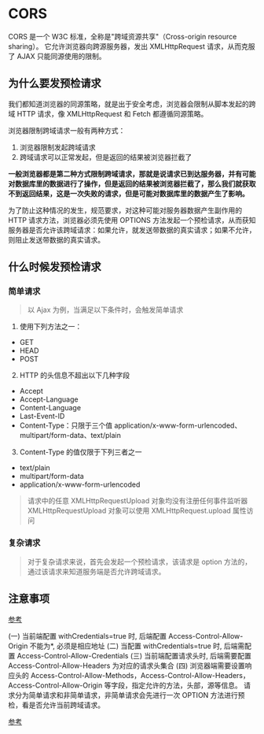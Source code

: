 # CORS

CORS 是一个 W3C 标准，全称是"跨域资源共享"（Cross-origin resource sharing）。
它允许浏览器向跨源服务器，发出 XMLHttpRequest 请求，从而克服了 AJAX 只能同源使用的限制。

## 为什么要发预检请求

我们都知道浏览器的同源策略，就是出于安全考虑，浏览器会限制从脚本发起的跨域 HTTP 请求，像 XMLHttpRequest 和 Fetch 都遵循同源策略。

浏览器限制跨域请求一般有两种方式：

1. 浏览器限制发起跨域请求
2. 跨域请求可以正常发起，但是返回的结果被浏览器拦截了

**一般浏览器都是第二种方式限制跨域请求，那就是说请求已到达服务器，并有可能对数据库里的数据进行了操作，但是返回的结果被浏览器拦截了，那么我们就获取不到返回结果，这是一次失败的请求，但是可能对数据库里的数据产生了影响。**

为了防止这种情况的发生，规范要求，对这种可能对服务器数据产生副作用的 HTTP 请求方法，浏览器必须先使用 OPTIONS 方法发起一个预检请求，从而获知服务器是否允许该跨域请求：如果允许，就发送带数据的真实请求；如果不允许，则阻止发送带数据的真实请求。

## 什么时候发预检请求

### 简单请求

> 以 Ajax 为例，当满足以下条件时，会触发简单请求

1. 使用下列方法之一：

- GET
- HEAD
- POST

2. HTTP 的头信息不超出以下几种字段

- Accept
- Accept-Language
- Content-Language
- Last-Event-ID
- Content-Type：只限于三个值 application/x-www-form-urlencoded、multipart/form-data、text/plain

3. Content-Type 的值仅限于下列三者之一

- text/plain
- multipart/form-data
- application/x-www-form-urlencoded

> 请求中的任意 XMLHttpRequestUpload 对象均没有注册任何事件监听器
> XMLHttpRequestUpload 对象可以使用 XMLHttpRequest.upload 属性访问

### 复杂请求

> 对于复杂请求来说，首先会发起一个预检请求，该请求是 option 方法的，通过该请求来知道服务端是否允许跨域请求。

## 注意事项

[参考](https://juejin.im/post/6844903748288905224)

(一) 当前端配置 withCredentials=true 时, 后端配置 Access-Control-Allow-Origin 不能为\*, 必须是相应地址
(二) 当配置 withCredentials=true 时, 后端需配置 Access-Control-Allow-Credentials
(三) 当前端配置请求头时, 后端需要配置 Access-Control-Allow-Headers 为对应的请求头集合
(四) 浏览器端需要设置响应头的 Access-Control-Allow-Methods，Access-Control-Allow-Headers，Access-Control-Allow-Origin 等字段，指定允许的方法，头部，源等信息。
请求分为简单请求和非简单请求，非简单请求会先进行一次 OPTION 方法进行预检，看是否允许当前跨域请求。

[参考](http://www.ruanyifeng.com/blog/2016/04/cors.html)
